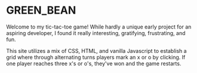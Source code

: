 # GREEN_BEAN

Welcome to my tic-tac-toe game! While hardly a unique early project for an aspiring developer,
I found it really interesting, gratifying, frustrating, and fun. 

This site utilizes a mix of CSS, HTML, and vanilla Javascript to establish a grid where
through alternating turns players mark an x or o by clicking. If one player reaches three
x's or o's, they've won and the game restarts. 


